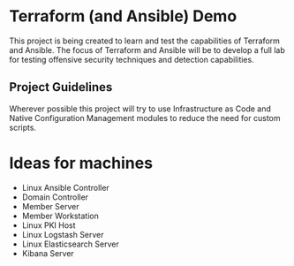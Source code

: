 # Terraform (and Ansible) Demo

This project is being created to learn and test the capabilities of Terraform and Ansible. The focus of Terraform and Ansible will be to develop a full lab for testing offensive security techniques and detection capabilities. 

## Project Guidelines

Wherever possible this project will try to use Infrastructure as Code and Native Configuration Management modules to reduce the need for custom scripts. 


# Ideas for machines

* Linux Ansible Controller
* Domain Controller
* Member Server
* Member Workstation
* Linux PKI Host
* Linux Logstash Server
* Linux Elasticsearch Server
* Kibana Server